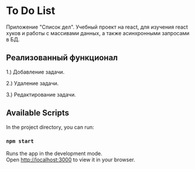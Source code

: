 # To Do List

Приложение "Список дел". Учебный проект на react, для изучения react хуков и работы с массивами данных, a также асинхронными запросами в БД.

## Реализованный функционал

1.) Добавление задачи.

2.) Удаление задачи.

3.) Редактирование задачи.

## Available Scripts

In the project directory, you can run:

### `npm start`

Runs the app in the development mode.\
Open [http://localhost:3000](http://localhost:3000) to view it in your browser.



